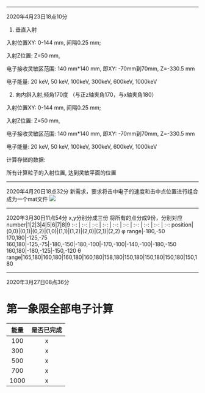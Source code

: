 ********
2020年4月23日18点10分

1. 垂直入射

入射位置XY: 0-144 mm, 间隔0.25 mm;

入射Z位置: Z=50 mm,

电子接收灵敏区范围: 140 mm*140 mm, 即XY: -70mm到70mm, Z=-330.5 mm

电子能量: 20 keV, 50 keV, 100keV, 300keV, 600keV, 1000keV


2. 向内斜入射,倾角170度 （与正z轴夹角170，与x轴夹角180）

入射位置XY: 0-144 mm, 间隔0.25 mm;

入射Z位置: Z=50 mm,

电子接收灵敏区范围: 140 mm*140 mm, 即XY: -70mm到70mm, Z=-330.5 mm

电子能量: 20 keV, 50 keV, 100keV, 300keV, 600keV, 1000keV


计算存储的数据:

所有计算粒子的入射位置, 达到灵敏平面的位置


********
2020年4月20日18点32分
新需求，要求将击中电子的速度和击中点位置进行组合成为一个mat文件
![](https://gitee.com/qin_lang/img/raw/master/Picgo/20200420183130.png)

*************
2020年3月30日11点54分
x,y分别分成三份
将所有的点分成9份，分别对应
number|1|2|3|4|5|6|7|8|9
 :-: | :-: | :-: | :-: | :-: | :-: | :-: | :-: | :-: | :-: 
position|(0,0)|(0,1)|(0,2)|(1,0)|(1,1)|(1,2)|(2,0)|(2,1)|(2,2)
φ range|-180,-50 170,180|-125,-75 160,180|-125,-75|-180,-150|-180,-100|-170,-100|-140,-100|-180,-150 160,180|-180,-125|-150,-120
θ range|165,180|160,180|160,180|160,180|158,180|150,180|150,180|150,180|150,180




****************************
2020年3月27日08点36分
# 第一象限全部电子计算
能量|是否已完成
:-:|:-:
100|x
300|x
500|x
700|x
1000|x
